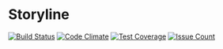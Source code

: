 # Storyline

[![Build Status](https://semaphoreci.com/api/v1/fahrenhei7/storyline/branches/master/shields_badge.svg)](https://semaphoreci.com/fahrenhei7/storyline)
[![Code Climate](https://codeclimate.com/github/Fahrenhei7/storyline/badges/gpa.svg)](https://codeclimate.com/github/Fahrenhei7/storyline)
[![Test Coverage](https://codeclimate.com/github/Fahrenhei7/storyline/badges/coverage.svg)](https://codeclimate.com/github/Fahrenhei7/storyline/coverage)
[![Issue Count](https://codeclimate.com/github/Fahrenhei7/storyline/badges/issue_count.svg)](https://codeclimate.com/github/Fahrenhei7/storyline)
